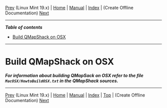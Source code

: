 [Prev](BuildLinuxMint19) (Linux Mint 19.x) | [Home](Home) | [Manual](DocMain) | [Index](AxAdvIndex) | (Create Offline Documentation) [Next](OfflineDocumentation)
- - -

***Table of contents***

* [Build QMapShack on OSX](#build-qmapshack-on-osx)

* * * * * * * * * *
 
# Build QMapShack on OSX

***For information about building QMapSack on OSX refer to the file `MacOSX/HowtoBuildOSX.txt` in the QMapShack sources.***

- - -
[Prev](BuildLinuxMint19) (Linux Mint 19.x) | [Home](Home) | [Manual](DocMain) | [Index](AxAdvIndex) | [Top](#) | (Create Offline Documentation) [Next](OfflineDocumentation)

